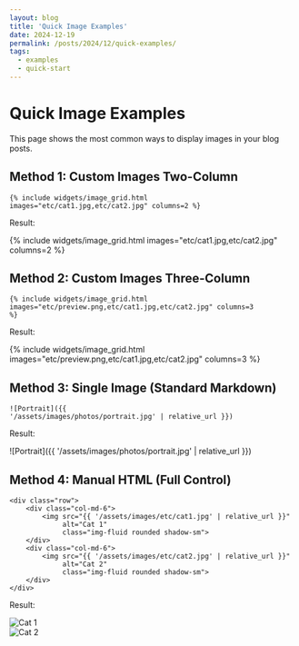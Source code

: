 ```yaml
---
layout: blog
title: 'Quick Image Examples'
date: 2024-12-19
permalink: /posts/2024/12/quick-examples/
tags:
  - examples
  - quick-start
---
```


# Quick Image Examples

This page shows the most common ways to display images in your blog posts.

## Method 1: Custom Images Two-Column

<code class="language-liquid">&#123;% include widgets/image_grid.html images="etc/cat1.jpg,etc/cat2.jpg" columns=2 %&#125;</code>

Result:

{% include widgets/image_grid.html images="etc/cat1.jpg,etc/cat2.jpg" columns=2 %}

## Method 2: Custom Images Three-Column

<code class="language-liquid">&#123;% include widgets/image_grid.html images="etc/preview.png,etc/cat1.jpg,etc/cat2.jpg" columns=3 %&#125;</code>

Result:

{% include widgets/image_grid.html images="etc/preview.png,etc/cat1.jpg,etc/cat2.jpg" columns=3 %}

## Method 3: Single Image (Standard Markdown)

<code class="language-markdown">![Portrait](&#123;&#123; '/assets/images/photos/portrait.jpg' | relative_url &#125;&#125;)</code>

Result:

![Portrait]({{ '/assets/images/photos/portrait.jpg' | relative_url }})

## Method 4: Manual HTML (Full Control)

```
<div class="row">
    <div class="col-md-6">
        <img src="{{ '/assets/images/etc/cat1.jpg' | relative_url }}" 
             alt="Cat 1" 
             class="img-fluid rounded shadow-sm">
    </div>
    <div class="col-md-6">
        <img src="{{ '/assets/images/etc/cat2.jpg' | relative_url }}" 
             alt="Cat 2" 
             class="img-fluid rounded shadow-sm">
    </div>
</div>
```

Result:

<div class="row">
    <div class="col-md-6">
        <img src="{{ '/assets/images/etc/cat1.jpg' | relative_url }}" 
             alt="Cat 1" 
             class="img-fluid rounded shadow-sm">
    </div>
    <div class="col-md-6">
        <img src="{{ '/assets/images/etc/cat2.jpg' | relative_url }}" 
             alt="Cat 2" 
             class="img-fluid rounded shadow-sm">
    </div>
</div>
